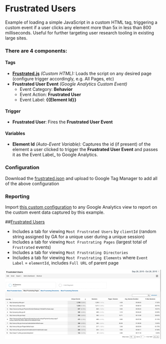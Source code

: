 # Frustrated Users

Example of loading a simple JavaScript in a custom HTML tag, triggering a custom event if a user clicks any element more than 5x in less than 800 milliseconds. Useful for further targeting user research tooling in existing large sites.

### There are 4 components:

#### Tags
 - **[Frustrated.js](https://github.com/laurenancona/unified-analytics/blob/gh-pages/tags/frustrated.js)** _(Custom HTML):_ Loads the script on any desired page (configure trigger accordingly, e.g. All Pages, etc)
 - **Frustrated User Event** _(Google Analytics Custom Event)_
   - Event Category: **Behavior**
   - Event Action: **Frustrated User**
   - Event Label: **{{Element Id}}**

#### Trigger
 - **Frustrated User**: Fires the **Frustrated User Event**

#### Variables
  - **Element Id** _(Auto-Event Variable):_ Captures the id (if present) of the element a user clicked to trigger the **Frustrated User Event** and passes it as the Event Label_ to Google Analytics.
  
### Configuration 

Download the [frustrated.json](/json/frustrated.json) and upload to Google Tag Manager to add all of the above configuration

### Reporting

Import [this custom configuration](https://www.google.com/analytics/web/template?uid=kxWo7ztZRpSQyl9p18EvLQ) to any Google Analytics view to report on the custom event data captured by this example.

##[Frustrated Users](https://www.google.com/analytics/web/template?uid=kxWo7ztZRpSQyl9p18EvLQ)

- Includes a tab for viewing `Most Frustrated Users` by `clientId` (random string assigned by GA for a unique user during a unique session)
- Includes a tab for viewing `Most Frustrating Pages` (largest total of `Frustrated` events)
- Includes a tab for viewing `Most Frustrating Directories` 
- Includes a tab for viewing `Most Frustrating Elements` where `Event Label` = `elementId`, includes `Full URL` of parent page 

![](/images/frustrated.png)

